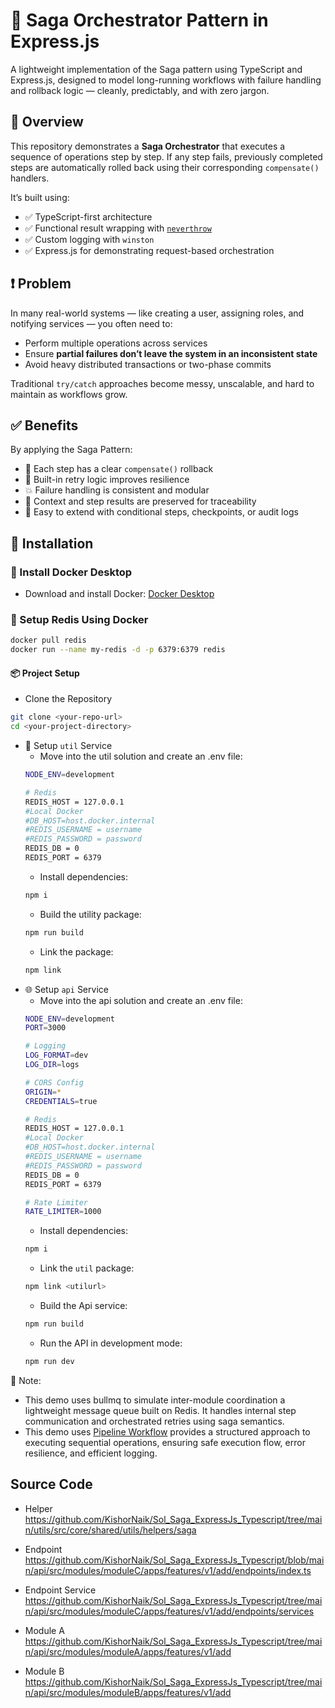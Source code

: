 # 🎯 Saga Orchestrator Pattern in Express.js

A lightweight implementation of the Saga pattern using TypeScript and Express.js, designed to model long-running workflows with failure handling and rollback logic — cleanly, predictably, and with zero jargon.


## 📌 Overview

This repository demonstrates a **Saga Orchestrator** that executes a sequence of operations step by step. If any step fails, previously completed steps are automatically rolled back using their corresponding `compensate()` handlers.

It’s built using:

- ✅ TypeScript-first architecture
- ✅ Functional result wrapping with [`neverthrow`](https://github.com/supermacro/neverthrow)
- ✅ Custom logging with `winston`
- ✅ Express.js for demonstrating request-based orchestration



## ❗ Problem

In many real-world systems — like creating a user, assigning roles, and notifying services — you often need to:

- Perform multiple operations across services
- Ensure **partial failures don’t leave the system in an inconsistent state**
- Avoid heavy distributed transactions or two-phase commits

Traditional `try/catch` approaches become messy, unscalable, and hard to maintain as workflows grow.


## ✅ Benefits

By applying the Saga Pattern:

- 🧹 Each step has a clear `compensate()` rollback
- 🔁 Built-in retry logic improves resilience
- 💥 Failure handling is consistent and modular
- 🧪 Context and step results are preserved for traceability
- 📜 Easy to extend with conditional steps, checkpoints, or audit logs



## 🚀 Installation

### 🐳 Install Docker Desktop
- Download and install Docker: [Docker Desktop](https://www.docker.com/products/docker-desktop/)


### 💾 Setup Redis Using Docker

```bash
docker pull redis
docker run --name my-redis -d -p 6379:6379 redis
```

#### 📦 Project Setup
- Clone the Repository
```bash
git clone <your-repo-url>
cd <your-project-directory>
``` 
- 🧰 Setup `util` Service
    - Move into the util solution and create an .env file:
    ```bash
    NODE_ENV=development

    # Redis
    REDIS_HOST = 127.0.0.1
    #Local Docker
    #DB_HOST=host.docker.internal
    #REDIS_USERNAME = username
    #REDIS_PASSWORD = password
    REDIS_DB = 0
    REDIS_PORT = 6379

    ```
    - Install dependencies:
    ```bash
    npm i
    ```
    - Build the utility package:
    ```bash
    npm run build
    ```
    - Link the package:
    ```bash
    npm link
    ```
- 🌐 Setup `api` Service
    - Move into the api solution and create an .env file:
    ```bash
    NODE_ENV=development
    PORT=3000

    # Logging
    LOG_FORMAT=dev
    LOG_DIR=logs

    # CORS Config
    ORIGIN=*
    CREDENTIALS=true

    # Redis
    REDIS_HOST = 127.0.0.1
    #Local Docker
    #DB_HOST=host.docker.internal
    #REDIS_USERNAME = username
    #REDIS_PASSWORD = password
    REDIS_DB = 0
    REDIS_PORT = 6379

    # Rate Limiter
    RATE_LIMITER=1000
    ```
    - Install dependencies:
    ```bash
    npm i
    ```
    - Link the `util` package:
    ```bash
    npm link <utilurl>
    ```
    - Build the Api service:
    ```bash
    npm run build
    ```
    - Run the API in development mode:
    ```bash
    npm run dev
    ```
📌 Note: 
- This demo uses bullmq to simulate inter-module coordination a lightweight message queue built on Redis. It handles internal step communication and orchestrated retries using saga semantics.
- This demo uses [Pipeline Workflow](https://github.com/KishorNaik/Sol_pipeline_workflow_expressJs) provides a structured approach to executing sequential operations, ensuring safe execution flow, error resilience, and efficient logging.


## Source Code
- Helper
    https://github.com/KishorNaik/Sol_Saga_ExpressJs_Typescript/tree/main/utils/src/core/shared/utils/helpers/saga

- Endpoint
    https://github.com/KishorNaik/Sol_Saga_ExpressJs_Typescript/blob/main/api/src/modules/moduleC/apps/features/v1/add/endpoints/index.ts

- Endpoint Service
    https://github.com/KishorNaik/Sol_Saga_ExpressJs_Typescript/tree/main/api/src/modules/moduleC/apps/features/v1/add/endpoints/services

- Module A
  https://github.com/KishorNaik/Sol_Saga_ExpressJs_Typescript/tree/main/api/src/modules/moduleA/apps/features/v1/add

- Module B
  https://github.com/KishorNaik/Sol_Saga_ExpressJs_Typescript/tree/main/api/src/modules/moduleB/apps/features/v1/add